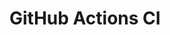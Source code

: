 # GitHub Actions CI











































































































































































































































































































































































































































































































































































































































































































































































































































































































































































































































































































































































































































































































































































































































































































































































































































































































































































































































































































































































































































































































































































































































































































































































































































































































































































































































































































































